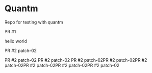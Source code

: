# Quantm

Repo for testing with quantm

PR #1

hello
world

PR #2
patch-02

PR #2
patch-02
PR #2
patch-02
PR #2
patch-02PR #2
patch-02PR #2
patch-02PR #2
patch-02PR #2
patch-02PR #2
patch-02
